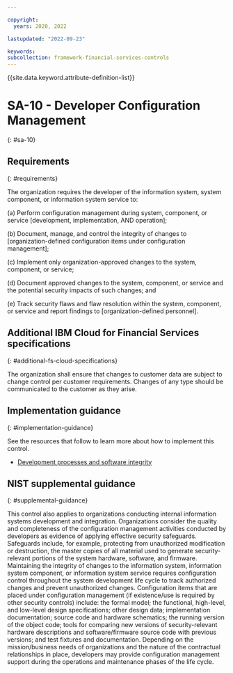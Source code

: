 ```yaml
---

copyright:
  years: 2020, 2022

lastupdated: "2022-09-23"

keywords: 
subcollection: framework-financial-services-controls
---
```


{{site.data.keyword.attribute-definition-list}}

# SA-10 - Developer Configuration Management
{: #sa-10}

## Requirements
{: #requirements}

The organization requires the developer of the information system, system component, or information system service to:

(a) Perform configuration management during system, component, or service [development, implementation, AND operation];

(b) Document, manage, and control the integrity of changes to [organization-defined configuration items under configuration management];

(c) Implement only organization-approved changes to the system, component, or service;

(d) Document approved changes to the system, component, or service and the potential security impacts of such changes; and

(e) Track security flaws and flaw resolution within the system, component, or service and report findings to [organization-defined personnel].

## Additional IBM Cloud for Financial Services specifications
{: #additional-fs-cloud-specifications}

The organization shall ensure that changes to customer data are subject to change control per customer requirements.  Changes of any type should be communicated to the customer as they arise.

## Implementation guidance
{: #implementation-guidance}

See the resources that follow to learn more about how to implement this control.

- [Development processes and software integrity](/docs/framework-financial-services?topic=framework-financial-services-shared-development-processes)

## NIST supplemental guidance
{: #supplemental-guidance}

This control also applies to organizations conducting internal information systems development and integration. Organizations consider the quality and completeness of the configuration management activities conducted by developers as evidence of applying effective security safeguards. Safeguards include, for example, protecting from unauthorized modification or destruction, the master copies of all material used to generate security-relevant portions of the system hardware, software, and firmware. Maintaining the integrity of changes to the information system, information system component, or information system service requires configuration control throughout the system development life cycle to track authorized changes and prevent unauthorized changes. Configuration items that are placed under configuration management (if existence/use is required by other security controls) include: the formal model; the functional, high-level, and low-level design specifications; other design data; implementation documentation; source code and hardware schematics; the running version of the object code; tools for comparing new versions of security-relevant hardware descriptions and software/firmware source code with previous versions; and test fixtures and documentation. Depending on the mission/business needs of organizations and the nature of the contractual relationships in place, developers may provide configuration management support during the operations and maintenance phases of the life cycle.

